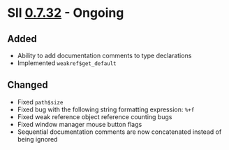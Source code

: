 # Sll [0.7.32] - Ongoing

## Added

- Ability to add documentation comments to type declarations
- Implemented `weakref$get_default`

## Changed

- Fixed `path$size`
- Fixed bug with the following string formatting expression: `%+f`
- Fixed weak reference object reference counting bugs
- Fixed window manager mouse button flags
- Sequential documentation comments are now concatenated instead of being ignored

[0.7.32]: https://github.com/sl-lang/sll/compare/sll-v0.7.31...main
